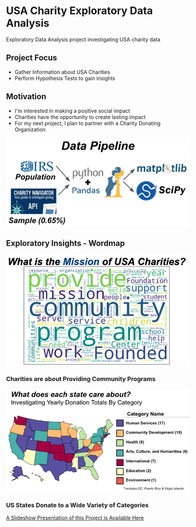 # USA Charity Exploratory Data Analysis
Exploratory Data Analysis project investigating USA charity data

## Project Focus
  * Gather Information about USA Charities
  * Perform Hypothesis Tests to gain insights

## Motivation
  * I'm interested in making a positive social impact
  * Charities have the opportunity to create lasting impact
  * For my next project, I plan to partner with a Charity Donating Organization

![Data_Pipeline](Data_Pipeline.png)

## Exploratory Insights - Wordmap


![Wordmap](Mission_Wordmap.png)
### Charities are about Providing Community Programs


![State_Categories](State_Categories.png)
### US States Donate to a Wide Variety of Categories

[A Slideshow Presentation of this Project is Available Here](https://docs.google.com/presentation/d/1fC8eIchbvQmftJSOCORGc7lxn1mhAFAN3U4ByL6KB78/edit#slide=id.g6006c310b7_0_140)
